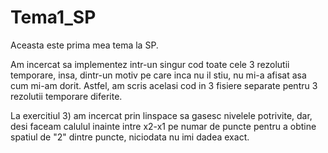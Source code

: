 
# Tema1_SP

Aceasta este prima mea tema la SP.

Am incercat sa implementez intr-un singur cod toate cele 3 rezolutii temporare, insa, dintr-un motiv pe care inca nu il stiu, 
nu mi-a afisat asa cum mi-am dorit. Astfel, am scris acelasi cod in 3 fisiere separate pentru 3 rezolutii temporare diferite.

La exercitiul 3) am incercat prin linspace sa gasesc nivelele potrivite, dar, desi faceam calulul inainte intre x2-x1 pe numar
de puncte pentru a obtine spatiul de "2" dintre puncte, niciodata nu imi dadea exact.


